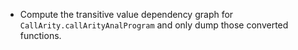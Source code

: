* Compute the transitive value dependency graph for
  `CallArity.callArityAnalProgram` and only dump those converted functions.
